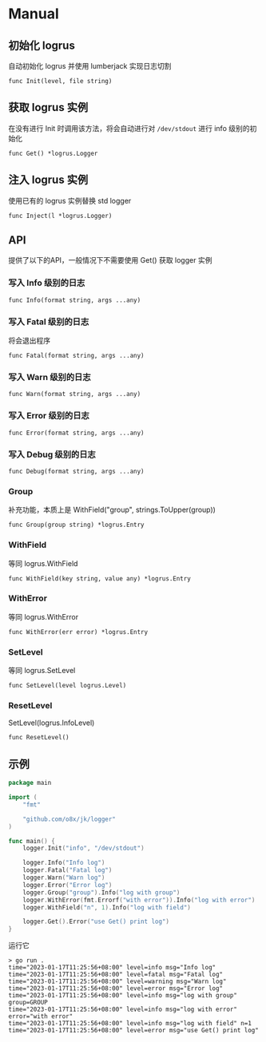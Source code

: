 Manual
===

## 初始化 logrus

自动初始化 logrus 并使用 lumberjack 实现日志切割

    func Init(level, file string)

## 获取 logrus 实例

在没有进行 Init 时调用该方法，将会自动进行对 `/dev/stdout` 进行 info 级别的初始化

    func Get() *logrus.Logger

## 注入 logrus 实例

使用已有的 logrus 实例替换 std logger

    func Inject(l *logrus.Logger)

## API

提供了以下的API，一般情况下不需要使用 Get() 获取 logger 实例

### 写入 Info 级别的日志

    func Info(format string, args ...any)

### 写入 Fatal 级别的日志

将会退出程序

    func Fatal(format string, args ...any)

### 写入 Warn 级别的日志

    func Warn(format string, args ...any)

### 写入 Error 级别的日志

    func Error(format string, args ...any)

### 写入 Debug 级别的日志

    func Debug(format string, args ...any)

### Group

补充功能，本质上是 WithField("group", strings.ToUpper(group))

    func Group(group string) *logrus.Entry

### WithField

等同 logrus.WithField

    func WithField(key string, value any) *logrus.Entry

### WithError

等同 logrus.WithError

    func WithError(err error) *logrus.Entry

### SetLevel

等同 logrus.SetLevel

    func SetLevel(level logrus.Level)

### ResetLevel

SetLevel(logrus.InfoLevel)

    func ResetLevel()

## 示例

```go
package main

import (
	"fmt"

	"github.com/o8x/jk/logger"
)

func main() {
	logger.Init("info", "/dev/stdout")

	logger.Info("Info log")
	logger.Fatal("Fatal log")
	logger.Warn("Warn log")
	logger.Error("Error log")
	logger.Group("group").Info("log with group")
	logger.WithError(fmt.Errorf("with error")).Info("log with error")
	logger.WithField("n", 1).Info("log with field")

	logger.Get().Error("use Get() print log")
}
```

运行它

```shell
> go run .
time="2023-01-17T11:25:56+08:00" level=info msg="Info log"
time="2023-01-17T11:25:56+08:00" level=fatal msg="Fatal log"
time="2023-01-17T11:25:56+08:00" level=warning msg="Warn log"
time="2023-01-17T11:25:56+08:00" level=error msg="Error log"
time="2023-01-17T11:25:56+08:00" level=info msg="log with group" group=GROUP
time="2023-01-17T11:25:56+08:00" level=info msg="log with error" error="with error"
time="2023-01-17T11:25:56+08:00" level=info msg="log with field" n=1
time="2023-01-17T11:25:56+08:00" level=error msg="use Get() print log"
```
